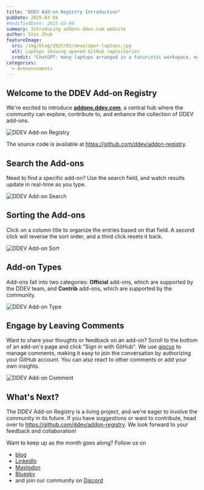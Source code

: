 ```yaml
---
title: "DDEV Add-on Registry Introduction"
pubDate: 2025-03-04
#modifiedDate: 2025-03-04
summary: Introducing addons.ddev.com website
author: Stas Zhuk
featureImage:
  src: /img/blog/2025/02/developer-laptops.jpg
  alt: Laptops showing opened GitHub repositories
  credit: "ChatGPT: many laptops arranged in a futuristic workspace, each showing different GitHub repositories, glowing screens displaying repository names and code"
categories:
  - Announcements
---
```


## Welcome to the DDEV Add-on Registry

We're excited to introduce [**addons.ddev.com**](https://addons.ddev.com), a central hub where the community can explore, contribute to, and enhance the collection of DDEV add-ons.

![DDEV Add-on Registry](/img/blog/2025/03/ddev-addon-registry.png)

The source code is available at <https://github.com/ddev/addon-registry>.

## Search the Add-ons

Need to find a specific add-on? Use the search field, and watch results update in real-time as you type.

![DDEV Add-on Search](/img/blog/2025/03/ddev-addon-search.gif)

## Sorting the Add-ons

Click on a column title to organize the entries based on that field. A second click will reverse the sort order, and a third click resets it back.

![DDEV Add-on Sort](/img/blog/2025/03/ddev-addon-sort.gif)

## Add-on Types

Add-ons fall into two categories: **Official** add-ons, which are supported by the DDEV team, and **Contrib** add-ons, which are supported by the community.

![DDEV Add-on Type](/img/blog/2025/03/ddev-addon-type.gif)

## Engage by Leaving Comments

Want to share your thoughts or feedback on an add-on? Scroll to the bottom of an add-on's page and click "Sign in with GitHub". We use [giscus](https://giscus.app/) to manage comments, making it easy to join the conversation by authorizing your GitHub account. You can also react to other comments or add your own insights.

![DDEV Add-on Comment](/img/blog/2025/03/ddev-addon-comment.gif)

## What's Next?

The DDEV Add-on Registry is a living project, and we're eager to involve the community in its future. If you have suggestions or want to contribute, head over to <https://github.com/ddev/addon-registry>. We look forward to your feedback and collaboration!

Want to keep up as the month goes along? Follow us on

- [blog](https://ddev.com/blog/)
- [LinkedIn](https://www.linkedin.com/company/ddev-foundation)
- [Mastodon](https://fosstodon.org/@ddev)
- [Bluesky](https://bsky.app/profile/ddev.bsky.social)
- and join our community on [Discord](/s/discord)
